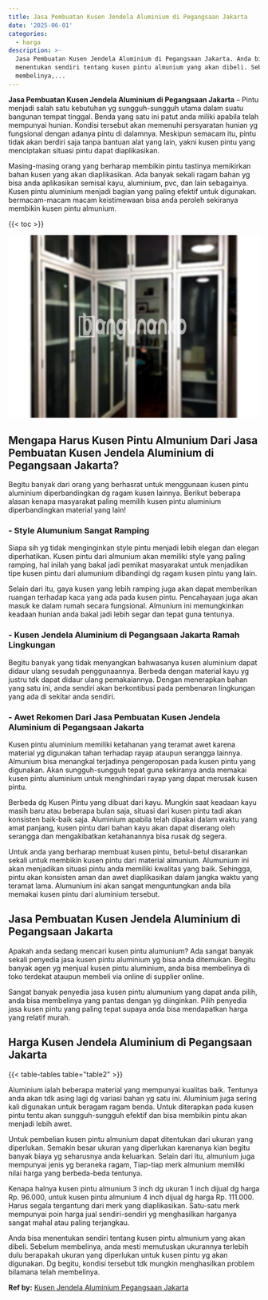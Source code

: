 ```yaml
---
title: Jasa Pembuatan Kusen Jendela Aluminium di Pegangsaan Jakarta
date: '2025-06-01'
categories:
  - harga
description: >-
  Jasa Pembuatan Kusen Jendela Aluminium di Pegangsaan Jakarta. Anda bisa
  menentukan sendiri tentang kusen pintu almunium yang akan dibeli. Sebelum
  membelinya,...
---
```


**Jasa Pembuatan Kusen Jendela Aluminium di Pegangsaan Jakarta** – Pintu menjadi salah satu kebutuhan yg sungguh-sungguh utama dalam suatu bangunan tempat tinggal. Benda yang satu ini patut anda miliki apabila telah mempunyai hunian. Kondisi tersebut akan memenuhi persyaratan hunian yg fungsional dengan adanya pintu di dalamnya. Meskipun semacam itu, pintu tidak akan berdiri saja tanpa bantuan alat yang lain, yakni kusen pintu yang menciptakan situasi pintu dapat diaplikasikan.

Masing-masing orang yang berharap membikin pintu tastinya memikirkan bahan kusen yang akan diaplikasikan. Ada banyak sekali ragam bahan yg bisa anda aplikasikan semisal kayu, aluminium, pvc, dan lain sebagainya. Kusen pintu aluminium menjadi bagian yang paling efektif untuk digunakan. bermacam-macam macam keistimewaan bisa anda peroleh sekiranya membikin kusen pintu almunium.

{{< toc >}}

![Jasa Pembuatan Kusen Jendela Aluminium di Pegangsaan Jakarta](/images/harga-kusen-jendela-alumunium-05.png)

## Mengapa Harus Kusen Pintu Almunium Dari Jasa Pembuatan Kusen Jendela Aluminium di Pegangsaan Jakarta?

Begitu banyak dari orang yang berhasrat untuk menggunaan kusen pintu aluminium diperbandingkan dg ragam kusen lainnya. Berikut beberapa alasan kenapa masyarakat paling memilih kusen pintu aluminium diperbandingkan material yang lain!

### \- Style Alumunium Sangat Ramping

Siapa sih yg tidak menginginkan style pintu menjadi lebih elegan dan elegan diperhatikan. Kusen pintu dari almunium akan memiliki style yang paling ramping, hal inilah yang bakal jadi pemikat masyarakat untuk menjadikan tipe kusen pintu dari alumunium dibandingi dg ragam kusen pintu yang lain.

Selain dari itu, gaya kusen yang lebih ramping juga akan dapat memberikan ruangan terhadap kaca yang ada pada kusen pintu. Pencahayaan juga akan masuk ke dalam rumah secara fungsional. Almunium ini memungkinkan keadaan hunian anda bakal jadi lebih segar dan tepat guna tentunya.

### \- Kusen Jendela Aluminium di Pegangsaan Jakarta Ramah Lingkungan

Begitu banyak yang tidak menyangkan bahwasanya kusen aluminium dapat didaur ulang sesudah penggunaannya. Berbeda dengan material kayu yg justru tdk dapat didaur ulang pemakaiannya. Dengan menerapkan bahan yang satu ini, anda sendiri akan berkontibusi pada pembenaran lingkungan yang ada di sekitar anda sendiri.

### \- Awet Rekomen Dari Jasa Pembuatan Kusen Jendela Aluminium di Pegangsaan Jakarta

Kusen pintu aluminium memiliki ketahanan yang teramat awet karena material yg digunakan tahan terhadap rayap ataupun serangga lainnya. Almunium bisa menangkal terjadinya pengeroposan pada kusen pintu yang digunakan. Akan sungguh-sungguh tepat guna sekiranya anda memakai kusen pintu aluminium untuk menghindari rayap yang dapat merusak kusen pintu.

Berbeda dg Kusen Pintu yang dibuat dari kayu. Mungkin saat keadaan kayu masih baru atau beberapa bulan saja, situasi dari kusen pintu tadi akan konsisten baik-baik saja. Aluminium apabila telah dipakai dalam waktu yang amat panjang, kusen pintu dari bahan kayu akan dapat diserang oleh serangga dan mengakibatkan ketahanannya bisa rusak dg segera.

Untuk anda yang berharap membuat kusen pintu, betul-betul disarankan sekali untuk membikin kusen pintu dari material almunium. Alumunium ini akan menjadikan situasi pintu anda memiliki kwalitas yang baik. Sehingga, pintu akan konsisten aman dan awet diaplikasikan dalam jangka waktu yang teramat lama. Alumunium ini akan sangat menguntungkan anda bila memakai kusen pintu dari aluminium tersebut.

## Jasa Pembuatan Kusen Jendela Aluminium di Pegangsaan Jakarta

Apakah anda sedang mencari kusen pintu alumunium? Ada sangat banyak sekali penyedia jasa kusen pintu aluminium yg bisa anda ditemukan. Begitu banyak agen yg menjual kusen pintu aluminium, anda bisa membelinya di toko terdekat ataupun membeli via online di supplier online.

Sangat banyak penyedia jasa kusen pintu alumunium yang dapat anda pilih, anda bisa membelinya yang pantas dengan yg diinginkan. Pilih penyedia jasa kusen pintu yang paling tepat supaya anda bisa mendapatkan harga yang relatif murah.

## Harga Kusen Jendela Aluminium di Pegangsaan Jakarta

{{< table-tables table="table2" >}}

Aluminium ialah beberapa material yang mempunyai kualitas baik. Tentunya anda akan tdk asing lagi dg variasi bahan yg satu ini. Aluminium juga sering kali digunakan untuk beragam ragam benda. Untuk diterapkan pada kusen pintu tentu akan sungguh-sungguh efektif dan bisa membikin pintu akan menjadi lebih awet.

Untuk pembelian kusen pintu almunium dapat ditentukan dari ukuran yang diperlukan. Semakin besar ukuran yang diperlukan karenanya kian begitu banyak biaya yg seharusnya anda keluarkan. Selain dari itu, almunium juga mempunyai jenis yg beraneka ragam, Tiap-tiap merk almunium memiliki nilai harga yang berbeda-beda tentunya.

Kenapa halnya kusen pintu almunium 3 inch dg ukuran 1 inch dijual dg harga Rp. 96.000, untuk kusen pintu almunium 4 inch dijual dg harga Rp. 111.000. Harus segala tergantung dari merk yang diaplikasikan. Satu-satu merk mempunyai poin harga jual sendiri-sendiri yg menghasilkan harganya sangat mahal atau paling terjangkau.

Anda bisa menentukan sendiri tentang kusen pintu almunium yang akan dibeli. Sebelum membelinya, anda mesti memutuskan ukurannya terlebih dulu berapakah ukuran yang diperlukan untuk kusen pintu yg akan digunakan. Dg begitu, kondisi tersebut tdk mungkin menghasilkan problem bilamana telah membelinya.

**Ref by:** [Kusen Jendela Aluminium Pegangsaan Jakarta](https://id.wikipedia.org/wiki/Kusen)
